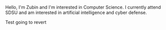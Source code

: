 Hello, I'm Zubin and I'm interested in Computer Science. I currently attend SDSU and am interested in artificial intelligence and cyber defense.

Test going to revert